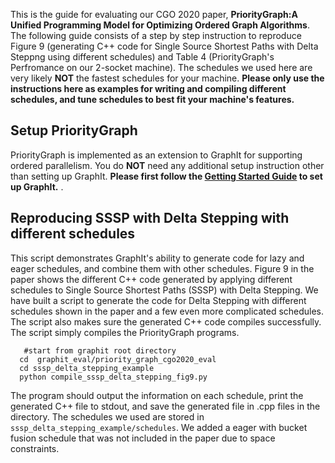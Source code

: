 This is the guide for evaluating our CGO 2020 paper, **PriorityGraph:A Unified Programming Model for Optimizing Ordered Graph Algorithms**. The following guide consists of a step by step instruction to reproduce Figure 9 (generating C++ code for Single Source Shortest Paths with Delta Steppng using different schedules) and Table 4 (PriorityGraph's Perfromance on our 2-socket machine).  The schedules we used here are very likely  **NOT** the fastest schedules for your machine. **Please only use the instructions here as examples for writing and compiling different schedules, and tune schedules to best fit your machine's features.**


## Setup PriorityGraph ## 
PriorityGraph is implemented as an extension to GraphIt for supporting ordered parallelism. You do **NOT** need any additional setup instruction other than setting up GraphIt. **Please first follow the [Getting Started Guide](https://github.com/GraphIt-DSL/graphit/blob/master/README.md ) to set up GraphIt.** . 



## Reproducing SSSP with Delta Stepping with different schedules

This script demonstrates GraphIt's ability to generate code for lazy and eager schedules, and combine them with other schedules. Figure 9 in the paper shows the different C++ code generated by applying different schedules to Single Source Shortest Paths (SSSP) with Delta Stepping. We have built a script to generate the code for Delta Stepping with different schedules shown in the paper and a few even more complicated schedules. The script also makes sure the generated C++ code compiles successfully. The script simply compiles the PriorityGraph programs. 

```
   #start from graphit root directory
  cd  graphit_eval/priority_graph_cgo2020_eval
  cd sssp_delta_stepping_example
  python compile_sssp_delta_stepping_fig9.py
```

The program should output the information on each schedule, print the generated C++ file to stdout, and save the generated file in .cpp files in the directory. The schedules we used are stored in `sssp_delta_stepping_example/schedules`. We added a eager with bucket fusion schedule that was not included in the paper due to space constraints. 